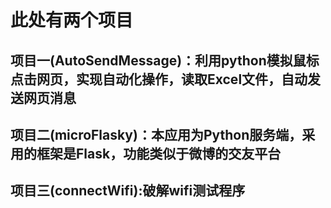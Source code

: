 # 此处有两个项目
## 项目一(AutoSendMessage)：利用python模拟鼠标点击网页，实现自动化操作，读取Excel文件，自动发送网页消息
## 项目二(microFlasky)：本应用为Python服务端，采用的框架是Flask，功能类似于微博的交友平台
## 项目三(connectWifi):破解wifi测试程序